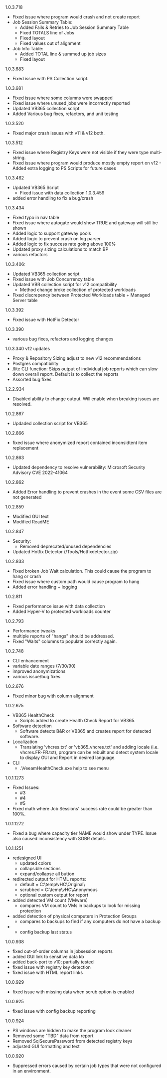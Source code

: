1.0.3.718
- Fixed issue where program would crash and not create report
- Job Session Summary Table:
	- Added Fails & Retries to Job Session Summary Table
	- Fixed TOTALS line of Jobs
	- Fixed layout
	- Fixed values out of alignment
- Job Info Table:
	- Added TOTAL line & summed up job sizes
	- Fixed layout

1.0.3.683
- Fixed issue with PS Collection script.

1.0.3.681
- Fixed issue where some columns were swapped
- Fixed issue where unused jobs were incorrectly reported
- Updated VB365 collection script
- Added Various bug fixes, refactors, and unit testing

1.0.3.520
- Fixed major crash issues with v11 & v12 both.

1.0.3.512
- Fixed issue where Registry Keys were not visible if they were type multi-string.
- Fixed issue where program would produce mostly empty report on v12
		- Added extra logging to PS Scripts for future cases

1.0.3.462
- Updated VB365 Script
	- Fixed issue with data collection
1.0.3.459
- added error handling to fix a bug/crash

1.0.3.434
- Fixed typo in nav table
- Fixed issue where autogate would show TRUE and gateway will still be shown
- Added logic to support gateway pools
- Added logic to prevent crash on log parser
- Added logic to fix success rate going above 100%
- Updated proxy sizing calculations to match BP
- various refactors

1.0.3.406:
- Updated VB365 collection script
- Fixed issue with Job Concurrency table
- Updated VBR collection script for v12 compatibility
	- Method change broke collection of protected workloads
- Fixed discrepency between Protected Workloads table + Managed Server table

1.0.3.392
- Fixed issue with HotFix Detector

1.0.3.390
- various bug fixes, refactors and logging changes


1.0.3.340
 v12 updates
- Proxy & Repository Sizing adjust to new v12 recommendations
- Postgres compatibility
- /lite CLI function: Skips output of individual job reports which can slow down overall report. Default is to collect the reports
- Assorted bug fixes

 1.2.2.934
- Disabled ability to change output. Will enable when breaking issues are resolved.

1.0.2.867
- Updaded collection script for VB365

1.0.2.866
- fixed issue where anonymized report contained inconsidtent item replacement

1.0.2.863
- Updated dependency to resolve vulnerability: Microsoft Security Advisory CVE 2022-41064

1.0.2.862
- Added Error handling to prevent crashes in the event some CSV files are not generated

1.0.2.859
- Modified GUI text
- Modified ReadME

1.0.2.847
- Security:
	- Removed deprecated/unused dependencies
- Updated Hotfix Detector (/Tools/Hotfixdetector.zip)

1.0.2.833
- Fixed broken Job Wait calculation. This could cause the program to hang or crash
- Fixed issue where custom path would cause program to hang
- Added error handling + logging

1.0.2.811
- Fixed performance issue with data collection
- Added Hyper-V to protected workloads counter

1.0.2.793
- Performance tweaks
- multiple reports of "hangs" should be addressed.
- Fixed "Waits" columns to populate correctly again.

1.0.2.748
- CLI enhancement
- variable date ranges (7/30/90)
- improved anonymizations
- various issue/bug fixes

1.0.2.676
- Fixed minor bug with column alignment

 1.0.2.675
- VB365 HealthCheck
	- Scripts added to create Health Check Report for VB365.
- Software detection
	- Software detects B&R or VB365 and creates report for detected software.
- Localization
	- Translating 'vhcres.txt' or 'vb365_vhcres.txt' and adding locale (i.e. vhcres.FR-FR.txt), program can be rebuilt and detect system locale to display GUI and Report in desired language.
- CLI
	- .\VeeamHealthCheck.exe help to see menu


1.0.1.1273
- Fixed Issues:
	- #3
	- #4
	- #5
- Fixed math where Job Sessions' success rate could be greater than 100%.

1.0.1.1272
- Fixed a bug where capacity tier NAME would show under TYPE. Issue also caused inconsistency with SOBR details.

1.0.1.1251
- redesigned UI
	- updated colors
	- collapsible sections
	- expand/collapse all button
- redirected output for HTML reports: 
	- default = C:\temp\vHC\Original\
	- scrubbed = C:\temp\vHC\Anonymous
	- optional custom output for report
- added detected VM count (VMware)
	- compares VM count to VMs in backups to look for missing protection
- added detection of physical computers in Protection Groups
	- compares to backups to find if any computers do not have a backup
- + config backup last status


1.0.0.938
- fixed out-of-order columns in jobsession reports
- added GUI link to sensitive data kb
- added back-port to v10; partially tested
- fixed issue with registry key detection
- fixed issue with HTML report links

1.0.0.929
- fixed issue with missing data when scrub option is enabled

1.0.0.925
- fixed issue with config backup reporting

1.0.0.924
- PS windows are hidden to make the program look cleaner
- Removed some "TBD" data from report
- Removed SqlSecurePassword from detected registry keys
- adjusted GUI formatting and text

1.0.0.920
- Suppressed errors caused by certain job types that were not configured in an environment.
